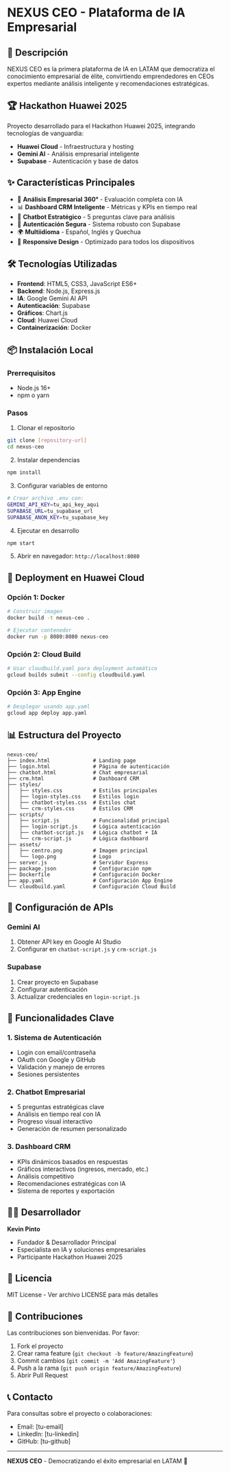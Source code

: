 # NEXUS CEO - Plataforma de IA Empresarial

## 🚀 Descripción
NEXUS CEO es la primera plataforma de IA en LATAM que democratiza el conocimiento empresarial de élite, convirtiendo emprendedores en CEOs expertos mediante análisis inteligente y recomendaciones estratégicas.

## 🏆 Hackathon Huawei 2025
Proyecto desarrollado para el Hackathon Huawei 2025, integrando tecnologías de vanguardia:
- **Huawei Cloud** - Infraestructura y hosting
- **Gemini AI** - Análisis empresarial inteligente
- **Supabase** - Autenticación y base de datos

## ✨ Características Principales
- 🧠 **Análisis Empresarial 360°** - Evaluación completa con IA
- 📊 **Dashboard CRM Inteligente** - Métricas y KPIs en tiempo real
- 🤖 **Chatbot Estratégico** - 5 preguntas clave para análisis
- 🔐 **Autenticación Segura** - Sistema robusto con Supabase
- 🌍 **Multiidioma** - Español, Inglés y Quechua
- 📱 **Responsive Design** - Optimizado para todos los dispositivos

## 🛠️ Tecnologías Utilizadas
- **Frontend**: HTML5, CSS3, JavaScript ES6+
- **Backend**: Node.js, Express.js
- **IA**: Google Gemini AI API
- **Autenticación**: Supabase
- **Gráficos**: Chart.js
- **Cloud**: Huawei Cloud
- **Containerización**: Docker

## 📦 Instalación Local

### Prerrequisitos
- Node.js 16+
- npm o yarn

### Pasos
1. Clonar el repositorio
```bash
git clone [repository-url]
cd nexus-ceo
```

2. Instalar dependencias
```bash
npm install
```

3. Configurar variables de entorno
```bash
# Crear archivo .env con:
GEMINI_API_KEY=tu_api_key_aqui
SUPABASE_URL=tu_supabase_url
SUPABASE_ANON_KEY=tu_supabase_key
```

4. Ejecutar en desarrollo
```bash
npm start
```

5. Abrir en navegador: `http://localhost:8080`

## 🚀 Deployment en Huawei Cloud

### Opción 1: Docker
```bash
# Construir imagen
docker build -t nexus-ceo .

# Ejecutar contenedor
docker run -p 8080:8080 nexus-ceo
```

### Opción 2: Cloud Build
```bash
# Usar cloudbuild.yaml para deployment automático
gcloud builds submit --config cloudbuild.yaml
```

### Opción 3: App Engine
```bash
# Desplegar usando app.yaml
gcloud app deploy app.yaml
```

## 📊 Estructura del Proyecto
```
nexus-ceo/
├── index.html              # Landing page
├── login.html              # Página de autenticación
├── chatbot.html            # Chat empresarial
├── crm.html                # Dashboard CRM
├── styles/
│   ├── styles.css          # Estilos principales
│   ├── login-styles.css    # Estilos login
│   ├── chatbot-styles.css  # Estilos chat
│   └── crm-styles.css      # Estilos CRM
├── scripts/
│   ├── script.js           # Funcionalidad principal
│   ├── login-script.js     # Lógica autenticación
│   ├── chatbot-script.js   # Lógica chatbot + IA
│   └── crm-script.js       # Lógica dashboard
├── assets/
│   ├── centro.png          # Imagen principal
│   └── logo.png            # Logo
├── server.js               # Servidor Express
├── package.json            # Configuración npm
├── Dockerfile              # Configuración Docker
├── app.yaml                # Configuración App Engine
└── cloudbuild.yaml         # Configuración Cloud Build
```

## 🔧 Configuración de APIs

### Gemini AI
1. Obtener API key en Google AI Studio
2. Configurar en `chatbot-script.js` y `crm-script.js`

### Supabase
1. Crear proyecto en Supabase
2. Configurar autenticación
3. Actualizar credenciales en `login-script.js`

## 🌟 Funcionalidades Clave

### 1. Sistema de Autenticación
- Login con email/contraseña
- OAuth con Google y GitHub
- Validación y manejo de errores
- Sesiones persistentes

### 2. Chatbot Empresarial
- 5 preguntas estratégicas clave
- Análisis en tiempo real con IA
- Progreso visual interactivo
- Generación de resumen personalizado

### 3. Dashboard CRM
- KPIs dinámicos basados en respuestas
- Gráficos interactivos (ingresos, mercado, etc.)
- Análisis competitivo
- Recomendaciones estratégicas con IA
- Sistema de reportes y exportación

## 👨‍💻 Desarrollador
**Kevin Pinto**
- Fundador & Desarrollador Principal
- Especialista en IA y soluciones empresariales
- Participante Hackathon Huawei 2025

## 📄 Licencia
MIT License - Ver archivo LICENSE para más detalles

## 🤝 Contribuciones
Las contribuciones son bienvenidas. Por favor:
1. Fork el proyecto
2. Crear rama feature (`git checkout -b feature/AmazingFeature`)
3. Commit cambios (`git commit -m 'Add AmazingFeature'`)
4. Push a la rama (`git push origin feature/AmazingFeature`)
5. Abrir Pull Request

## 📞 Contacto
Para consultas sobre el proyecto o colaboraciones:
- Email: [tu-email]
- LinkedIn: [tu-linkedin]
- GitHub: [tu-github]

---
**NEXUS CEO** - Democratizando el éxito empresarial en LATAM 🚀
